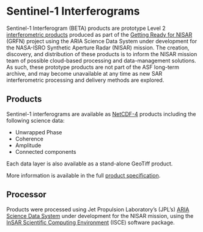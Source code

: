 # Sentinel-1 Interferograms

Sentinel-1 Interferogram (BETA) products are prototype Level 2 [interferometric products](https://asf.alaska.edu/data-sets/derived-data-sets/insar/) produced as part of the [Getting Ready for NISAR](https://earthdata.nasa.gov/learn/articles/tools-and-technology-articles/getting-ready-for-nisar) (GRFN) project using the ARIA Science Data System under development for the NASA-ISRO Synthetic Aperture Radar (NISAR) mission. The creation, discovery, and distribution of these products is to inform the NISAR mission team of possible cloud-based processing and data-management solutions. As such, these prototype products are not part of the ASF long-term archive, and may become unavailable at any time as new SAR interferometric processing and delivery methods are explored.

## Products

Sentinel-1 interferograms are available as [NetCDF-4](https://www.unidata.ucar.edu/software/netcdf/docs/netcdf_introduction.html) products including the following science data:

- Unwrapped Phase
- Coherence
- Amplitude
- Connected components

Each data layer is also available as a stand-alone GeoTiff product.

More information is available in the full [product specification](https://aria.jpl.nasa.gov/node/97).

## Processor

Products were processed using Jet Propulsion Laboratory’s (JPL’s) [ARIA Science Data System](https://aria.jpl.nasa.gov/) under development for the NISAR mission, using the [InSAR Scientific Computing Environment](https://github.com/isce-framework/isce2) (ISCE) software package.
